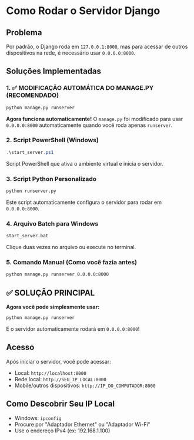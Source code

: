 # Como Rodar o Servidor Django

## Problema
Por padrão, o Django roda em `127.0.0.1:8000`, mas para acessar de outros dispositivos na rede, é necessário usar `0.0.0.0:8000`.

## Soluções Implementadas

### 1. ✅ MODIFICAÇÃO AUTOMÁTICA DO MANAGE.PY (RECOMENDADO)
```bash
python manage.py runserver
```
**Agora funciona automaticamente!** O `manage.py` foi modificado para usar `0.0.0.0:8000` automaticamente quando você roda apenas `runserver`.

### 2. Script PowerShell (Windows)
```powershell
.\start_server.ps1
```
Script PowerShell que ativa o ambiente virtual e inicia o servidor.

### 3. Script Python Personalizado
```bash
python runserver.py
```
Este script automaticamente configura o servidor para rodar em `0.0.0.0:8000`.

### 4. Arquivo Batch para Windows
```bash
start_server.bat
```
Clique duas vezes no arquivo ou execute no terminal.

### 5. Comando Manual (Como você fazia antes)
```bash
python manage.py runserver 0.0.0.0:8000
```

## ✅ SOLUÇÃO PRINCIPAL
**Agora você pode simplesmente usar:**
```bash
python manage.py runserver
```
E o servidor automaticamente rodará em `0.0.0.0:8000`!

## Acesso
Após iniciar o servidor, você pode acessar:
- Local: `http://localhost:8000`
- Rede local: `http://SEU_IP_LOCAL:8000`
- Mobile/outros dispositivos: `http://IP_DO_COMPUTADOR:8000`

## Como Descobrir Seu IP Local
- Windows: `ipconfig`
- Procure por "Adaptador Ethernet" ou "Adaptador Wi-Fi"
- Use o endereço IPv4 (ex: 192.168.1.100)
